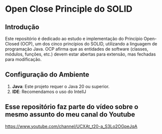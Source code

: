 # Open Close Principle do SOLID

## Introdução

Este repositório é dedicado ao estudo e implementação do Princípio Open-Closed (OCP), um dos cinco princípios do SOLID, utilizando a linguagem de programação Java. OCP afirma que as entidades de software (classes, módulos, funções, etc.) devem estar abertas para extensão, mas fechadas para modificação.

## Configuração do Ambiente

1. **Java**: Este projeto requer o Java 20 ou superior.
2. **IDE**: Recomendamos o uso do IntellJ

## Esse repositório faz parte do vídeo sobre o mesmo assunto do meu canal do Youtube

https://www.youtube.com/channel/UCXAt_t20-a_S3Lo2OGpeJqA
